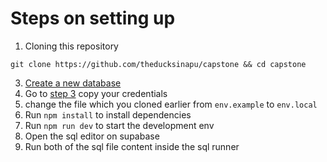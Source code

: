 # Steps on setting up
1. Cloning this repository 
```
git clone https://github.com/theducksinapu/capstone && cd capstone
```
3. [Create a new database](https://database.new/)
4. Go to [step 3](https://supabase.com/docs/guides/getting-started/quickstarts/nextjs) copy your credentials 
5. change the file which you cloned earlier from `env.example` to `env.local`
6. Run `npm install` to install dependencies
7. Run `npm run dev` to start the development env
8. Open the sql editor on supabase
9. Run both of the sql file content inside the sql runner

